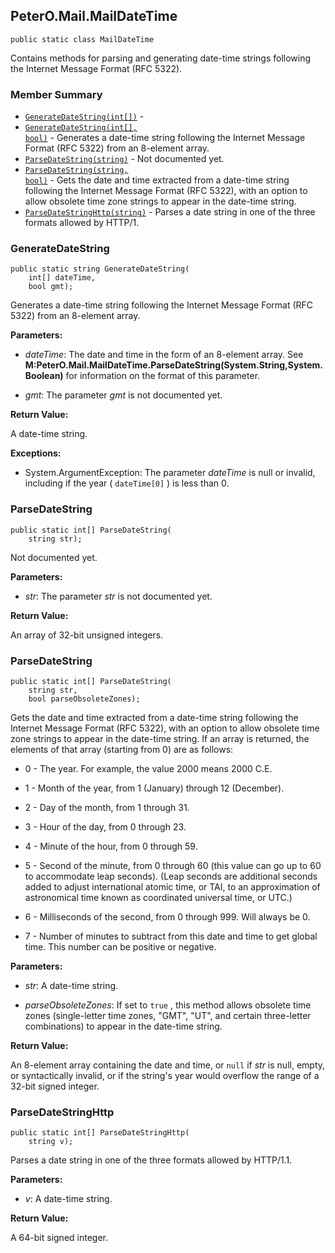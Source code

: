 ## PeterO.Mail.MailDateTime

    public static class MailDateTime

  Contains methods for parsing and generating date-time strings following the Internet Message Format (RFC 5322).

### Member Summary
* <code>[GenerateDateString(int[])](#GenerateDateString_int)</code> -
* <code>[GenerateDateString(int[], bool)](#GenerateDateString_int_bool)</code> - Generates a date-time string following the Internet Message Format (RFC 5322) from an 8-element array.
* <code>[ParseDateString(string)](#ParseDateString_string)</code> - Not documented yet.
* <code>[ParseDateString(string, bool)](#ParseDateString_string_bool)</code> - Gets the date and time extracted from a date-time string following the Internet Message Format (RFC 5322), with an option to allow obsolete time zone strings to appear in the date-time string.
* <code>[ParseDateStringHttp(string)](#ParseDateStringHttp_string)</code> - Parses a date string in one of the three formats allowed by HTTP/1.

<a id="GenerateDateString_int_bool"></a>
### GenerateDateString

    public static string GenerateDateString(
        int[] dateTime,
        bool gmt);

  Generates a date-time string following the Internet Message Format (RFC 5322) from an 8-element array.

 <b>Parameters:</b>

 * <i>dateTime</i>:  The date and time in the form of an 8-element array. See **M:PeterO.Mail.MailDateTime.ParseDateString(System.String,System.Boolean)** for information on the format of this parameter.

 * <i>gmt</i>:  The parameter  <i>gmt</i>
 is not documented yet.

<b>Return Value:</b>

 A date-time string.

<b>Exceptions:</b>

 * System.ArgumentException:
 The parameter  <i>dateTime</i>
 is null or invalid, including if the year (  `
         dateTime[0]
      `  ) is less than 0.

<a id="ParseDateString_string"></a>
### ParseDateString

    public static int[] ParseDateString(
        string str);

  Not documented yet.

 <b>Parameters:</b>

 * <i>str</i>:  The parameter  <i>str</i>
 is not documented yet.

<b>Return Value:</b>

 An array of 32-bit unsigned integers.

<a id="ParseDateString_string_bool"></a>
### ParseDateString

    public static int[] ParseDateString(
        string str,
        bool parseObsoleteZones);

  Gets the date and time extracted from a date-time string following the Internet Message Format (RFC 5322), with an option to allow obsolete time zone strings to appear in the date-time string. If an array is returned, the elements of that array (starting from 0) are as follows:

  *  0 - The year. For example, the value 2000 means 2000 C.E.

  *  1 - Month of the year, from 1 (January) through 12 (December).

  *  2 - Day of the month, from 1 through 31.

  *  3 - Hour of the day, from 0 through 23.

  *  4 - Minute of the hour, from 0 through 59.

  *  5 - Second of the minute, from 0 through 60 (this value can go up to 60 to accommodate leap seconds). (Leap seconds are additional seconds added to adjust international atomic time, or TAI, to an approximation of astronomical time known as coordinated universal time, or UTC.)

  *  6 - Milliseconds of the second, from 0 through 999. Will always be 0.

  *  7 - Number of minutes to subtract from this date and time to get global time. This number can be positive or negative.

 <b>Parameters:</b>

 * <i>str</i>:  A date-time string.

 * <i>parseObsoleteZones</i>:  If set to  `
         true
      `  , this method allows obsolete time zones (single-letter time zones, "GMT", "UT", and certain three-letter combinations) to appear in the date-time string.

<b>Return Value:</b>

 An 8-element array containing the date and time, or  `
         null
      `  if  <i>str</i>
 is null, empty, or syntactically invalid, or if the string's year would overflow the range of a 32-bit signed integer.

<a id="ParseDateStringHttp_string"></a>
### ParseDateStringHttp

    public static int[] ParseDateStringHttp(
        string v);

  Parses a date string in one of the three formats allowed by HTTP/1.1.

 <b>Parameters:</b>

 * <i>v</i>:  A date-time string.

<b>Return Value:</b>

 A 64-bit signed integer.
